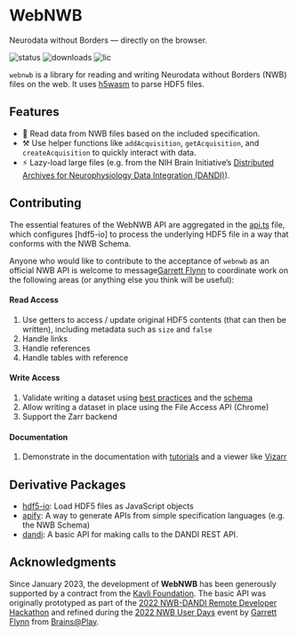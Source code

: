 # WebNWB
Neurodata without Borders — directly on the browser.

![status](https://img.shields.io/npm/v/webnwb) 
![downloads](https://img.shields.io/npm/dt/webnwb)
![lic](https://img.shields.io/npm/l/webnwb)

`webnwb` is a library for reading and writing Neurodata without Borders (NWB) files on the web. It uses [h5wasm](https://github.com/usnistgov/h5wasm) to parse HDF5 files.

## Features
- 🔬 Read data from NWB files based on the included specification.
- ⚒️ Use helper functions like `addAcquisition`, `getAcquisition`, and `createAcquisition` to quickly interact with data.
- ⚡ Lazy-load large files (e.g. from the NIH Brain Initiative’s [Distributed Archives for Neurophysiology Data Integration (DANDI)](https://gui.dandiarchive.org/#/)).


## Contributing
The essential features of the WebNWB API are aggregated in the [api.ts](./src/api.ts) file, which configures [hdf5-io] to process the underlying HDF5 file in a way that conforms with the NWB Schema.

Anyone who would like to contribute to the acceptance of `webnwb` as an official NWB API is welcome to message[Garrett Flynn](mailto:garrettmflynn@gmail) to coordinate work on the following areas (or anything else you think will be useful):

#### Read Access
1. Use getters to access / update original HDF5 contents (that can then be written), including metadata such as `size` and `false`
2. Handle links
3. Handle references
4. Handle tables with reference

#### Write Access
1. Validate writing a dataset using [best practices](https://www.nwb.org/best-practices/) and the [schema](https://nwb-schema.readthedocs.io/en/latest/format_description.html#nwbcontainer-nwbdata-nwbdatainterface-base-neurodata-types-for-containers-and-datasets)
2. Allow writing a dataset in place using the File Access API (Chrome)
3. Support the Zarr backend

#### Documentation
1. Demonstrate in the documentation with [tutorials](https://pynwb.readthedocs.io/en/latest/tutorials/general/scratch.html#raw-data) and a viewer like [Vizarr](https://github.com/hms-dbmi/vizarr)

## Derivative Packages
- [hdf5-io](https://github.com/garrettmflynn/hdf5-io): Load HDF5 files as JavaScript objects
- [apify](./src/apify/index.ts): A way to generate APIs from simple specification languages (e.g. the NWB Schema)
- [dandi](./src/dandi/index.ts): A basic API for making calls to the DANDI REST API.

## Acknowledgments
Since January 2023, the development of **WebNWB** has been generously supported by a contract from the [Kavli Foundation](https://kavlifoundation.org/). The basic API was originally prototyped as part of the [2022 NWB-DANDI Remote Developer Hackathon](https://neurodatawithoutborders.github.io/nwb_hackathons/HCK12_2022_Remote/) and refined during the [2022 NWB User Days](https://neurodatawithoutborders.github.io/nwb_hackathons/HCK13_2022_Janelia/) event by [Garrett Flynn](https://github.com/garrettmflynn) from [Brains@Play](https://github.com/brainsatplay).